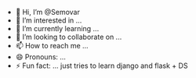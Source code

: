 - 👋 Hi, I’m @Semovar
- 👀 I’m interested in ...
- 🌱 I’m currently learning ...
- 💞️ I’m looking to collaborate on ...
- 📫 How to reach me ...
- 😄 Pronouns: ...
- ⚡ Fun fact: ...
just tries to learn django and flask + DS
<!---
Semovar/Semovar is a ✨ special ✨ repository because its `README.md` (this file) appears on your GitHub profile.
You can click the Preview link to take a look at your changes.
--->
